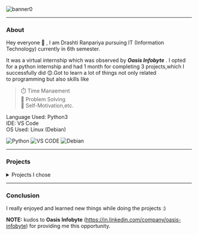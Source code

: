 ![banner0](https://github.com/Debang5hu/OIBSIP/assets/114200360/25e11c90-6c02-4248-a9ac-f27b656f9599)  

---  
### About  

Hey everyone 👋 , I am Drashti Ranpariya pursuing IT (Information Technology) currently in 6th semester.  

It was a virtual internship which was observed by __*Oasis Infobyte*__ . I opted for a python internship and had 1 month for completing 3 projects,which I successfully did 😊.Got to learn a lot of things not only related  
to programming but also skills like  

> ⏱️ Time Manaement  
> 🚩 Problem Solving  
> 🎯 Self-Motivation,etc.    

Language Used: Python3  
IDE: VS Code  
OS Used: Linux (Debian)  

![Python](https://img.shields.io/badge/python-3670A0?style=for-the-badge&logo=python&logoColor=ffdd54) ![VS CODE](https://img.shields.io/badge/Visual_Studio_Code-0078D4?style=for-the-badge&logo=visual%20studio%20code&logoColor=white) ![Debian](https://img.shields.io/badge/Debian-D70A53?style=for-the-badge&logo=debian&logoColor=white)  

---  

### Projects  

<details>  
<summary>Projects I chose</summary>  

1. Weather App         (https://github.com/Drashti003/OIBSIP/tree/main/oasis%20infobyte%20internship/oibsip_6/image)
   
2. BMI Calculator      (https://github.com/Drashti003/OIBSIP/tree/main/oasis%20infobyte%20internship/oibsip_2)

3. Password Generator  (https://github.com/Drashti003/OIBSIP/tree/main/oasis%20infobyte%20internship/oibsip_5)

4. Voice Assistant     (https://github.com/Drashti003/OIBSIP/tree/main/oasis%20infobyte%20internship/oibsip_1)
</details>  

---  
### Conclusion  

I really enjoyed and learned new things while doing the projects :)  


__NOTE:__ kudos to __Oasis Infobyte__ (https://in.linkedin.com/company/oasis-infobyte) for providing me this opportunity.  

